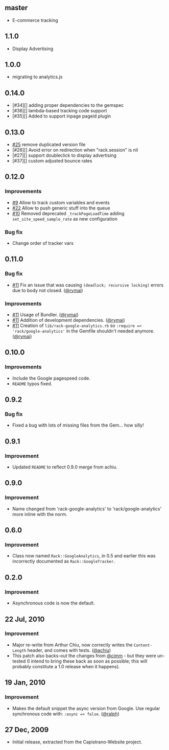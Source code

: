 ## master

* E-commerce tracking

## 1.1.0

* Display Advertising

## 1.0.0

* migrating to analytics.js

## 0.14.0

* [#34][] adding proper dependencies to the gemspec
* [#36][] lambda-based tracking code support
* [#35][] Added to support inpage pageid plugin

## 0.13.0

* [#25][] remove duplicated version file
* [#26][] Avoid error on redirection when "rack.session" is nil
* [#27][] support doubleclick to display advertising
* [#37][] custom adjusted bounce rates


## 0.12.0

### Improvements

* [#9][] Allow to track custom variables and events
* [#22][] Allow to push generic stuff into the queue
* [#10][] Removed deprecated `_trackPageLoadTime` adding `set_site_speed_sample_rate` as new configuration

### Bug fix

- Change order of tracker vars

## 0.11.0

### Bug fix

- [#11][] Fix an issue that was causing `(deadlock; recursive locking)` errors due to body not closed. ([@rymai][])

### Improvements

- [#11][] Usage of Bundler. ([@rymai][])
- [#11][] Addition of development dependencies. ([@rymai][])
- [#11][] Creation of `lib/rack-google-analytics.rb`  so `:require => 'rack/google-analytics'` in the Gemfile shouldn't needed anymore. ([@rymai][])

## 0.10.0

### Improvements

- Include the Google pagespeed code.
- `README` typos fixed.

## 0.9.2

### Bug fix

- Fixed a bug with lots of missing files from the Gem... how silly!

## 0.9.1

### Improvement

- Updated `README` to reflect 0.9.0 merge from achiu.

## 0.9.0

### Improvement

- Name changed from 'rack-google-analytics' to 'rack/google-analytics' more inline with the norm.

## 0.6.0

### Improvement

- Class now named `Rack::GoogleAnalytics`, in 0.5 and earlier this was incorrectly documented as `Rack::GoogleTracker`.

## 0.2.0

### Improvement

- Asynchronous code is now the default.

## 22 Jul, 2010

### Improvement

- Major re-write from Arthur Chiu, now correctly writes the `Content-Length` header, and comes with tests. ([@achiu][])
- This patch also backs-out the changes from [@cimm][] - but they were un-tested (I intend to bring these back as soon as possible; this will probably constitute a 1.0 release when it happens).

## 19 Jan, 2010

### Improvement

- Makes the default snippet the async version from Google. Use regular synchronous code with: `:async => false`. ([@ralph][])

## 27 Dec, 2009

 - Initial release, extracted from the Capistrano-Website project.

<!--- The following link definition list is generated by PimpMyChangelog --->
[#11]: https://github.com/jilion/rack/issues/11
[#9]: https://github.com/leehambley/rack-google-analytics/pull/9
[#10]: https://github.com/leehambley/rack-google-analytics/issues/10
[#22]: https://github.com/leehambley/rack-google-analytics/pull/22
[#25]: https://github.com/leehambley/rack-google-analytics/issues/25
[@achiu]: https://github.com/achiu
[@cimm]: https://github.com/cimm
[@ralph]: https://github.com/ralph
[@rymai]: https://github.com/rymai
